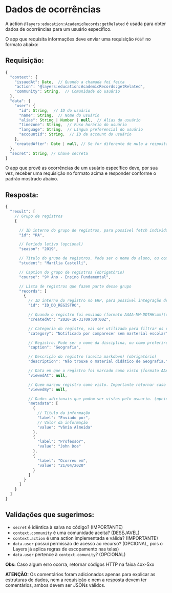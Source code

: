 # Dados de ocorrências

A action `@layers:education:AcademicRecords:getRelated` é usada para obter dados de ocorrências para um usuário específico.

O app que requisita informações deve enviar uma requisição `POST` no formato abaixo:

## Requisição:

```js
{
  "context": {
    "issuedAt": Date,  // Quando a chamada foi feita
    "action": '@layers:education:AcademicRecords:getRelated',
    "community": String,  // Comunidade do usuário
  },
  "data": {
    "user": {
      "id": String,  // ID do usuário
      "name": String,  // Nome do usuário
      "alias": String | Number | null,  // Alias do usuário
      "timezone": String,  // Fuso horário do usuário
      "language": String,  // Língua preferencial do usuário
      "accountId": String,  // ID da account do usuário
    },
    "createdAfter": Date | null, // Se for diferente de nulo a resposta deverá conter apenas os novos dados depois dessa data
  },
  "secret": String, // Chave secreta
}
```

O app que provê as ocorrências de um usuário específico deve, por sua vez, receber uma requisição no formato acima e responder conforme o padrão mostrado abaixo.

## Resposta:

```js
{
  "result": [
    // Grupo de registros
    {

      // ID interno do grupo de registros, para possível fetch individual futuro (opcional)
      "id": "RA",

      // Periodo letivo (opcional)
      "season": "2019",

      // Título do grupo de registros. Pode ser o nome do aluno, ou como preferirem que apareça este "grupo" (obrigatório)
      "student": "Marília Castelli",

      // Caption do grupo de registros (obrigatório)
      "course": "9º Ano - Ensino Fundamental",

      // Lista de registros que fazem parte desse grupo
      "records": [
        {
          // ID interno do registro no ERP, para possivel integração de duas vias (opcional)
          "id": "ID_DO_REGISTRO",

          // Quando o registro foi enviado (formato AAAA-MM-DDTHH:mm)(obrigatório)
          "createdAt": "2020-10-31T09:00:00Z",

          // Categoria do registro, vai ser utilizado para filtrar os registros (obrigatório)
          "category": "Notificado por comparecer sem marterial escolar",

          // Registro. Pode ser o nome da disciplina, ou como preferirem que esse registro seja categorizado (obrigatório)
          "caption": "Geografia",

          // Descrição do registro (aceita markdown) (obrigatório)
          "description": "Não trouxe o material didático de Geografia.",

          // Data em que o registro foi marcado como visto (formato AAAA-MM-DDTHH:mm) Se for null significa que não foi viewed (opcional)
          "viewedAt": null,

          // Quem marcou registro como visto. Importante retornar caso não tenha sido o próprio usuario que visualizou. (opcional)
          "viewedBy": null,

          // Dados adicionais que podem ser vistos pelo usuario. (opcional)
          "metadata": [
            {
              // Titulo da informação
              "label": "Enviado por",
              // Valor da informação
              "value": "Vânia Almeida"
            },
            {
              "label": "Professor",
              "value": "John Doe"
            },
            {
              "label": "Ocorreu em",
              "value": "21/04/2020"
            }
          ]
        }
      ]
    }
  ]
}
```


## Validações que sugerimos:
- `secret` é idêntica à salva no código? (IMPORTANTE)
- `context.community` é uma comunidade aceita? (DESEJAVEL)
- `context.action` é uma action implementada e válida? (IMPORTANTE)
- `data.user` possui permissão de acesso ao recurso? (OPCIONAL, pois o Layers já aplica regras de escopamento nas telas)
- `data.user` pertence à `context.comunity`? (OPCIONAL)

**Obs:** Caso algum erro ocorra, retornar códigos HTTP na faixa 4xx-5xx


**ATENÇÃO:** Os comentários foram adicionados apenas para explicar as estruturas de dados, nem a requisição e nem a resposta devem ter comentários, ambos devem ser JSONs válidos.
